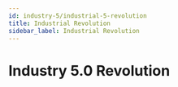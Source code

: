 ```yaml
---
id: industry-5/industrial-5-revolution
title: Industrial Revolution
sidebar_label: Industrial Revolution
---
```


# Industry 5.0 Revolution